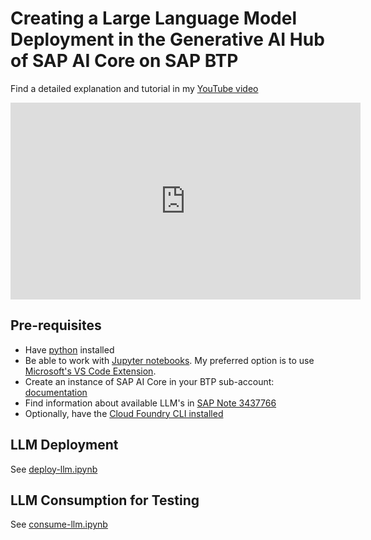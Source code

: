 # Creating a Large Language Model Deployment in the Generative AI Hub of SAP AI Core on SAP BTP

Find a detailed explanation and tutorial in my [YouTube video](https://youtu.be/neFqIs28nI8)

<iframe width="560" height="315" src="https://www.youtube.com/embed/neFqIs28nI8?si=wuN4lns_DaZZ00zW" title="YouTube video player" frameborder="0" allow="accelerometer; autoplay; clipboard-write; encrypted-media; gyroscope; picture-in-picture; web-share" referrerpolicy="strict-origin-when-cross-origin" allowfullscreen></iframe>

## Pre-requisites

- Have [python](https://www.python.org/downloads/) installed
- Be able to work with [Jupyter notebooks](https://jupyter.org/install). My preferred option is to use [Microsoft's VS Code Extension](https://marketplace.visualstudio.com/items?itemName=ms-toolsai.jupyter).
- Create an instance of SAP AI Core in your BTP sub-account: [documentation](https://help.sap.com/docs/sap-ai-core/sap-ai-core-service-guide/initial-setup?locale=en-US)
- Find information about available LLM's in [SAP Note 3437766](https://me.sap.com/notes/3437766)
- Optionally, have the [Cloud Foundry CLI installed](https://docs.cloudfoundry.org/cf-cli/install-go-cli.html)

## LLM Deployment

See [deploy-llm.ipynb](deploy-llm.ipynb)

## LLM Consumption for Testing

See [consume-llm.ipynb](./consume-llm.ipynb)
